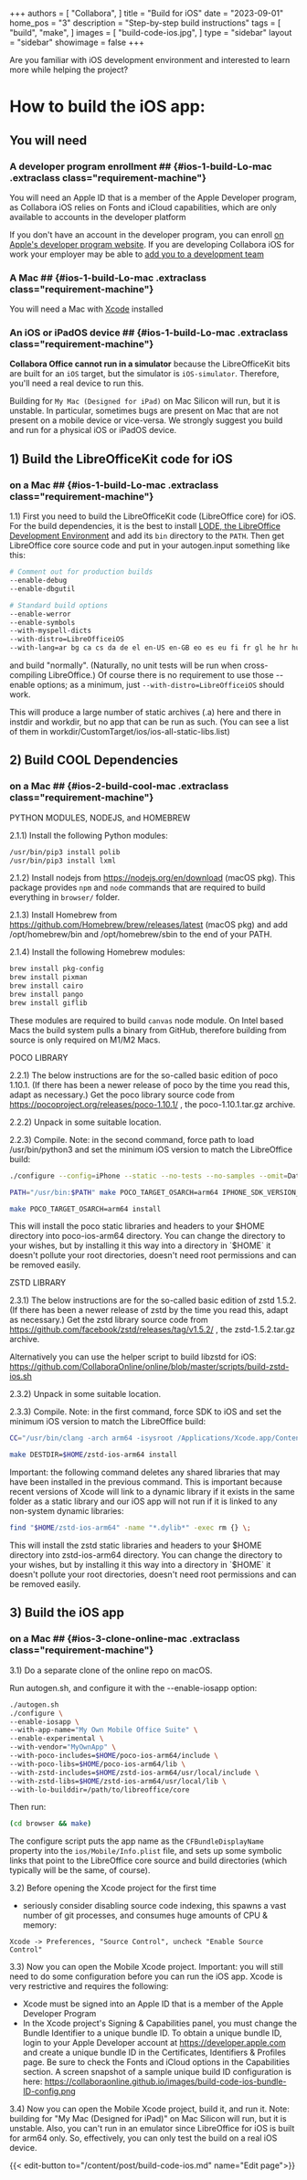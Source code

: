 +++
authors = [
    "Collabora",
]
title = "Build for iOS"
date = "2023-09-01"
home_pos = "3"
description = "Step-by-step build instructions"
tags = [
    "build",
    "make",
]
images = [
    "build-code-ios.jpg",
]
type = "sidebar"
layout = "sidebar"
showimage = false
+++

Are you familiar with iOS development environment and interested to learn more while helping the project?
<!--more-->
# How to build the iOS app:

## You will need

### A developer program enrollment ## {#ios-1-build-Lo-mac .extraclass class="requirement-machine"}

You will need an Apple ID that is a member of the Apple Developer program, as Collabora iOS relies on Fonts and iCloud capabilities, which are only available to accounts in the developer platform

If you don't have an account in the developer program, you can enroll [on Apple's developer program website](https://developer.apple.com/programs/enroll/). If you are developing Collabora iOS for work your employer may be able to [add you to a development team](https://developer.apple.com/help/account/manage-your-team/invite-team-members/)

### A Mac ## {#ios-1-build-Lo-mac .extraclass class="requirement-machine"}
You will need a Mac with [Xcode](https://apps.apple.com/gb/app/xcode/id497799835) installed

### An iOS or iPadOS device ## {#ios-1-build-Lo-mac .extraclass class="requirement-machine"}

**Collabora Office cannot run in a simulator** because the LibreOfficeKit bits are built for an `iOS` target, but the simulator is `iOS-simulator`. Therefore, you'll need a real device to run this.

Building for `My Mac (Designed for iPad)` on Mac Silicon will run, but it is unstable. In particular, sometimes bugs are present on Mac that are not present on a mobile device or vice-versa. We strongly suggest you build and run for a physical iOS or iPadOS device.


## 1) Build the LibreOfficeKit code for iOS
### on a Mac ## {#ios-1-build-Lo-mac .extraclass class="requirement-machine"}

1.1) First you need to build the LibreOfficeKit code (LibreOffice core) for iOS. For the build dependencies, it is the best to install [LODE, the LibreOffice Development Environment](https://wiki.documentfoundation.org/Development/lode) and add its `bin` directory to the `PATH`. Then get LibreOffice core source code and put in your autogen.input something like this:

```bash
# Comment out for production builds
--enable-debug
--enable-dbgutil

# Standard build options
--enable-werror
--enable-symbols
--with-myspell-dicts
--with-distro=LibreOfficeiOS
--with-lang=ar bg ca cs da de el en-US en-GB eo es eu fi fr gl he hr hu id is it ja ko lo nb nl oc pl pt pt-BR sq ru sk sl sv tr uk vi zh-CN zh-TW
```

and build "normally". (Naturally, no unit tests will be run when cross-compiling LibreOffice.) Of course there is no requirement to use those --enable options; as a minimum, just `--with-distro=LibreOfficeiOS` should work.

This will produce a large number of static archives (.a) here and there in instdir and workdir, but no app that can be run as such. (You can see a list of them in workdir/CustomTarget/ios/ios-all-static-libs.list)

## 2) Build COOL Dependencies
### on a Mac ## {#ios-2-build-cool-mac .extraclass class="requirement-machine"}

PYTHON MODULES, NODEJS, and HOMEBREW

2.1.1) Install the following Python modules:
```bash
/usr/bin/pip3 install polib
/usr/bin/pip3 install lxml
```

2.1.2) Install nodejs from https://nodejs.org/en/download (macOS pkg). This package provides `npm` and `node` commands that are required to build everything in `browser/` folder.

2.1.3) Install Homebrew from https://github.com/Homebrew/brew/releases/latest (macOS pkg) and add /opt/homebrew/bin and /opt/homebrew/sbin to the end of your PATH.

2.1.4) Install the following Homebrew modules:
```bash
brew install pkg-config
brew install pixman
brew install cairo
brew install pango
brew install giflib
```
These modules are required to build `canvas` node module. On Intel based Macs the build system pulls a binary from GitHub, therefore building from source is only required on M1/M2 Macs.

POCO LIBRARY

2.2.1) The below instructions are for the so-called basic edition of
poco 1.10.1. (If there has been a newer release of poco by the time
you read this, adapt as necessary.) Get the poco library source code
from https://pocoproject.org/releases/poco-1.10.1/ , the
poco-1.10.1.tar.gz archive.

2.2.2) Unpack in some suitable location.

2.2.3) Compile. Note: in the second command, force path to load /usr/bin/python3
and set the minimum iOS version to match the LibreOffice build:
```bash
./configure --config=iPhone --static --no-tests --no-samples --omit=Data/ODBC,Data/MySQL --prefix=$HOME/poco-ios-arm64
```
```bash
PATH="/usr/bin:$PATH" make POCO_TARGET_OSARCH=arm64 IPHONE_SDK_VERSION_MIN=14.5 -s -j4
```
```bash
make POCO_TARGET_OSARCH=arm64 install
```

This will install the poco static libraries and headers to your $HOME directory into poco-ios-arm64 directory. You can change the directory to your wishes, but by installing it this way into a directory in `$HOME` it doesn't pollute your root directories, doesn't need root permissions and can be removed easily.

ZSTD LIBRARY

2.3.1) The below instructions are for the so-called basic edition of
zstd 1.5.2. (If there has been a newer release of zstd by the time
you read this, adapt as necessary.) Get the zstd library source code
from https://github.com/facebook/zstd/releases/tag/v1.5.2/ , the
zstd-1.5.2.tar.gz archive.

Alternatively you can use the helper script to build libzstd for iOS: https://github.com/CollaboraOnline/online/blob/master/scripts/build-zstd-ios.sh

2.3.2) Unpack in some suitable location.

2.3.3) Compile. Note: in the first command, force SDK to iOS and set the
minimum iOS version to match the LibreOffice build:
```bash
CC="/usr/bin/clang -arch arm64 -isysroot /Applications/Xcode.app/Contents/Developer/Platforms/iPhoneOS.platform/Developer/SDKs/iPhoneOS.sdk -target arm64-apple-ios14.5" make
```
```bash
make DESTDIR=$HOME/zstd-ios-arm64 install
```
Important: the following command deletes any shared libraries that may have
been installed in the previous command. This is important because recent
versions of Xcode will link to a dynamic library if it exists in the same
folder as a static library and our iOS app will not run if it is linked to
any non-system dynamic libraries:
```bash
find "$HOME/zstd-ios-arm64" -name "*.dylib*" -exec rm {} \;
```

This will install the zstd static libraries and headers to your $HOME directory into zstd-ios-arm64 directory. You can change the directory to your wishes, but by installing it this way into a directory in `$HOME` it doesn't pollute your root directories, doesn't need root permissions and can be removed easily.

## 3) Build the iOS app
### on a Mac ## {#ios-3-clone-online-mac .extraclass class="requirement-machine"}
3.1) Do a separate clone of the online repo on macOS.

Run autogen.sh, and configure it with the --enable-iosapp option:

```bash
./autogen.sh
./configure \
--enable-iosapp \
--with-app-name="My Own Mobile Office Suite" \
--enable-experimental \
--with-vendor="MyOwnApp" \
--with-poco-includes=$HOME/poco-ios-arm64/include \
--with-poco-libs=$HOME/poco-ios-arm64/lib \
--with-zstd-includes=$HOME/zstd-ios-arm64/usr/local/include \
--with-zstd-libs=$HOME/zstd-ios-arm64/usr/local/lib \
--with-lo-builddir=/path/to/libreoffice/core
```

Then run:

```bash
(cd browser && make)
```

The configure script puts the app name as the `CFBundleDisplayName` property into the `ios/Mobile/Info.plist` file, and sets up some symbolic links that point to the LibreOffice core source and build directories (which typically will be the same, of course).

3.2) Before opening the Xcode project for the first time
   - seriously consider disabling source code indexing, this
   spawns a vast number of git processes, and consumes huge
   amounts of CPU & memory:

	Xcode -> Preferences, "Source Control", uncheck "Enable Source Control"

3.3) Now you can open the Mobile Xcode project. Important: you will still need to do some configuration before you can run the iOS app. Xcode is very restrictive and requires the following:
   - Xcode must be signed into an Apple ID that is a member of the Apple Developer Program
   - In the Xcode project's Signing & Capabilities panel, you must change the Bundle Identifier to a unique bundle ID. To obtain a unique bundle ID, login to your Apple Developer account at https://developer.apple.com and create a unique bundle ID in the Certificates, Identifiers & Profiles page. Be sure to check the Fonts and iCloud options in the Capabilities section. A screen snapshot of a sample unique build ID configuration is here: https://collaboraonline.github.io/images/build-code-ios-bundle-ID-config.png

3.4) Now you can open the Mobile Xcode project, build it, and run it. Note:
building for "My Mac (Designed for iPad)" on Mac Silicon will run, but it
is unstable. Also, you can't run in an emulator since LibreOffice for iOS is
built for arm64 only. So, effectively, you can only test the build on a real
iOS device.

{{< edit-button to="/content/post/build-code-ios.md" name="Edit page">}}
